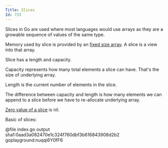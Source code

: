 ```yaml
---
Title: Slices
Id: 733
---
```


Slices in Go are used where most languages would use arrays as they are a growable sequence of values of the same type.

Memory used by slice is provided by an [fixed size array](390). A slice is a view into that array.

Slice has a length and capacity.

Capacity represents how many total elements a slice can have. That's the size of underlying array.

Length is the current number of elements in the slice.

The difference between capacity and length is how many elements we can append to a slice before we have to re-allocate underlying array.

[Zero value of a slice](6807) is nil.

Basic of slices:

@file index.go output sha1:0aad3a082470e1c324f760dbf3b616843908d2b2 goplayground:nuqqi6Y0fF6
